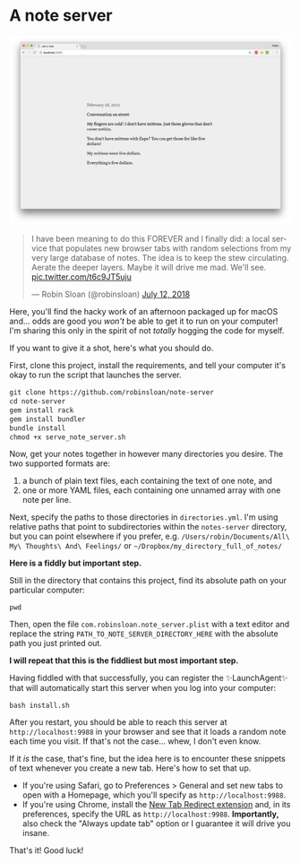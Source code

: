 # A note server

![An example of a note in a browser tab](/img/note-example.png)

<blockquote class="twitter-tweet" data-lang="en"><p lang="en" dir="ltr">I have been meaning to do this FOREVER and I finally did: a local service that populates new browser tabs with random selections from my very large database of notes. The idea is to keep the stew circulating. Aerate the deeper layers. Maybe it will drive me mad. We&#39;ll see. <a href="https://t.co/t6c9JT5uju">pic.twitter.com/t6c9JT5uju</a></p>&mdash; Robin Sloan (@robinsloan) <a href="https://twitter.com/robinsloan/status/1017202162219143168?ref_src=twsrc%5Etfw">July 12, 2018</a></blockquote>

Here, you'll find the hacky work of an afternoon packaged up for macOS and... odds are good you *won't* be able to get it to run on your computer! I'm sharing this only in the spirit of not _totally_ hogging the code for myself.

If you want to give it a shot, here's what you should do.

First, clone this project, install the requirements, and tell your computer it's okay to run the script that launches the server.

```
git clone https://github.com/robinsloan/note-server
cd note-server
gem install rack
gem install bundler
bundle install
chmod +x serve_note_server.sh
```

Now, get your notes together in however many directories you desire. The two supported formats are:

1. a bunch of plain text files, each containing the text of one note, and
2. one or more YAML files, each containing one unnamed array with one note per line.

Next, specify the paths to those directories in `directories.yml`. I'm using relative paths that point to subdirectories within the `notes-server` directory, but you can point elsewhere if you prefer, e.g. `/Users/robin/Documents/All\ My\ Thoughts\ And\ Feelings/` or `~/Dropbox/my_directory_full_of_notes/`

**Here is a fiddly but important step.**

Still in the directory that contains this project, find its absolute path on your particular computer:

```
pwd
```

Then, open the file `com.robinsloan.note_server.plist` with a text editor and replace the string `PATH_TO_NOTE_SERVER_DIRECTORY_HERE` with the absolute path you just printed out.

**I will repeat that this is the fiddliest but most important step.**

Having fiddled with that successfully, you can register the ✨LaunchAgent✨ that will automatically start this server when you log into your computer:

```
bash install.sh
```

After you restart, you should be able to reach this server at `http://localhost:9988` in your browser and see that it loads a random note each time you visit. If that's not the case... whew, I don't even know.

If it *is* the case, that's fine, but the idea here is to encounter these snippets of text whenever you create a new tab. Here's how to set that up.

* If you're using Safari, go to Preferences > General and set new tabs to open with a Homepage, which you'll specify as `http://localhost:9988`.
* If you're using Chrome, install the [New Tab Redirect extension](https://chrome.google.com/webstore/detail/new-tab-redirect/icpgjfneehieebagbmdbhnlpiopdcmna) and, in its preferences, specify the URL as `http://localhost:9988`. **Importantly,** also check the "Always update tab" option or I guarantee it will drive you insane.

That's it! Good luck!